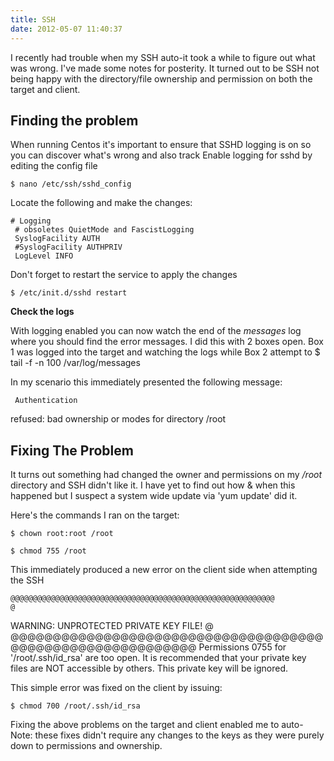 ```yaml
---
title: SSH
date: 2012-05-07 11:40:37
---
```


I recently had trouble when my SSH auto-it took a while to figure out what was wrong. I've made some notes for
posterity. It turned out to be SSH not being happy with the
directory/file ownership and permission on both the target and client.

## Finding the problem

When running Centos it's important to ensure that SSHD logging is on so
you can discover what's wrong and also track
Enable logging for sshd by editing the config file

    $ nano /etc/ssh/sshd_config

Locate the following and make the
changes:

    # Logging
     # obsoletes QuietMode and FascistLogging
     SyslogFacility AUTH
     #SyslogFacility AUTHPRIV
     LogLevel INFO

Don't forget to restart the service to apply the changes

    $ /etc/init.d/sshd restart

**Check the logs**

With logging enabled you can now watch the end of the _messages_ log
where you should find the error messages. I did this with 2 boxes open.
Box 1 was logged into the target and watching the logs while Box 2
attempt to
$ tail -f -n 100 /var/log/messages

In my scenario this immediately presented the following
message:

     Authentication

refused: bad ownership or modes for directory /root

## **Fixing The Problem**

It turns out something had changed the owner and permissions on my
_/root_ directory and SSH didn't like it. I have yet to find out how &
when this happened but I suspect a system wide update via 'yum update'
did it.

Here's the commands I ran on the
target:

    $ chown root:root /root

    $ chmod 755 /root

This immediately produced a new error on the client side when attempting
the SSH

    @@@@@@@@@@@@@@@@@@@@@@@@@@@@@@@@@@@@@@@@@@@@@@@@@@@@@@@@@@@
    @

WARNING: UNPROTECTED PRIVATE KEY FILE! @
@@@@@@@@@@@@@@@@@@@@@@@@@@@@@@@@@@@@@@@@@@@@@@@@@@@@@@@@@@@
Permissions 0755 for '/root/.ssh/id_rsa' are too open.
It is recommended that your private key files are NOT accessible by others.
This private key will be ignored.

This simple error was fixed on the client by
issuing:

    $ chmod 700 /root/.ssh/id_rsa

Fixing the above problems on the target and client enabled me to
auto-Note: these fixes didn't require any changes to the keys as they were purely down to permissions and ownership.
